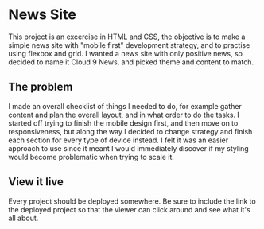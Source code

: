 # News Site

This project is an excercise in HTML and CSS, the objective is to make a simple news site with "mobile first" development strategy, and to practise using flexbox and grid.
I wanted a news site with only positive news, so decided to name it Cloud 9 News, and picked theme and content to match.

## The problem

I made an overall checklist of things I needed to do, for example gather content and plan the overall layout, and in what order to do the tasks.
I started off trying to finish the mobile design first, and then move on to responsiveness, but along the way I decided to change strategy and finish each section for every type of device instead. I felt it was an easier approach to use since it meant I would immediately discover if my styling would become problematic when trying to scale it.

## View it live

Every project should be deployed somewhere. Be sure to include the link to the deployed project so that the viewer can click around and see what it's all about.
